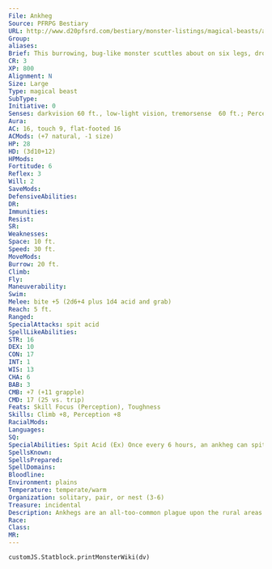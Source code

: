 ```yaml
---
File: Ankheg
Source: PFRPG Bestiary
URL: http://www.d20pfsrd.com/bestiary/monster-listings/magical-beasts/ankheg
Group: 
aliases: 
Brief: This burrowing, bug-like monster scuttles about on six legs, drooling noxious green ichor from its clacking mandibles.
CR: 3
XP: 800
Alignment: N
Size: Large
Type: magical beast
SubType: 
Initiative: 0
Senses: darkvision 60 ft., low-light vision, tremorsense  60 ft.; Perception +8
Aura: 
AC: 16, touch 9, flat-footed 16
ACMods: (+7 natural, -1 size)
HP: 28
HD: (3d10+12)
HPMods: 
Fortitude: 6
Reflex: 3
Will: 2
SaveMods: 
DefensiveAbilities: 
DR: 
Immunities: 
Resist: 
SR: 
Weaknesses: 
Space: 10 ft.
Speed: 30 ft.
MoveMods: 
Burrow: 20 ft.
Climb: 
Fly: 
Maneuverability: 
Swim: 
Melee: bite +5 (2d6+4 plus 1d4 acid and grab)
Reach: 5 ft.
Ranged: 
SpecialAttacks: spit acid
SpellLikeAbilities: 
STR: 16
DEX: 10
CON: 17
INT: 1
WIS: 13
CHA: 6
BAB: 3
CMB: +7 (+11 grapple)
CMD: 17 (25 vs. trip)
Feats: Skill Focus (Perception), Toughness
Skills: Climb +8, Perception +8
RacialMods: 
Languages: 
SQ: 
SpecialAbilities: Spit Acid (Ex) Once every 6 hours, an ankheg can spit a 30-foot line of acid. Creatures struck by this acid take 4d4 points of acid damage (Reflex DC 14 halves). Once an ankheg uses this attack, it must wait 6 hours before using it again. Additionally, during this time period, its bite attack does not inflict any additional acid damage.  As a result, an ankheg does not use this ability unless it is desperate or frustrated, most often spitting acid when reduced to fewer than half its full normal hit points or when it cannot not successfully grab an opponent. The save DC is Constitution-based.
SpellsKnown: 
SpellsPrepared: 
SpellDomains: 
Bloodline: 
Environment: plains
Temperature: temperate/warm
Organization: solitary, pair, or nest (3-6)
Treasure: incidental
Description: Ankhegs are an all-too-common plague upon the rural areas of the world. These horse-sized burrowing monsters generally avoid heavily settled areas like cities, but their predilection for livestock and humanoid f lesh ensures that they do not keep to the deep wilderness either. Their preferred habitat is rural farmlands, as the loose soil of such regions makes it easy for the creatures to burrow. Tales speak of larger ankhegs that dwell in remote deserts- such creatures likely feed primarily on giant scorpions and camels, and rarely come in contact with civilization due to their remote locations. (A desert ankheg is a Huge advanced ankheg.) In combat, an ankheg prefers to attack with its bite.  Against multiple foes, an ankheg often grabs one of the available targets and then attempts to retreat to safety, burrowing into the ground. A creature carried underground can still breathe with diff iculty (the ankheg needs to breathe as well, so its tunnels are relatively porous), but is often eaten alive before its allies can rescue it.  Ankhegs burrow with their legs and mandibles, moving with unsettling speed through loose soil, sand, gravel, and the like-they cannot burrow through solid stone. Burrowing ankhegs can construct tunnels by pausing frequently to shore up the walls with a thicker, less caustic secretion from their mouths. If an ankheg chooses to make a permanent tunnel when burrowing, it moves at half speed. A typical ankheg tunnel is 10 feet tall and wide, roughly circular in cross-section, and from 60 to 150 feet long ([1d10 + 5] x 10). Clusters of ankhegs often share the same territory and create intricate winding networks of tunnels under farmlands, sometimes resulting in sinkholes where too many burrow at once.  Although ankhegs resemble immense vermin, they are in fact much more intelligent than the typical arachnid and, given time and a talented trainer, can even be trained to serve as mounts or beasts of burden. The fact that even "domesticated" ankhegs are prone to squirting acid when frightened or startled makes them unsafe at best in most heavily populated regions, but for more savage races like hobgoblins, troglodytes, and particularly orcs, ankhegs make popular guardians or even pets.
Race: 
Class: 
MR: 
---
```

```dataviewjs
customJS.Statblock.printMonsterWiki(dv)
```
